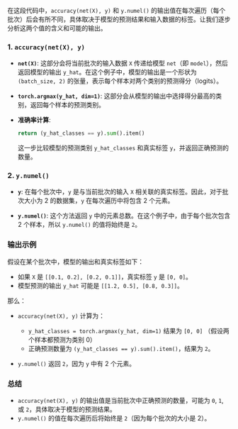 在这段代码中，`accuracy(net(X), y)` 和 `y.numel()` 的输出值在每次遍历（每个批次）后会有所不同，具体取决于模型的预测结果和输入数据的标签。让我们逐步分析这两个值的含义和可能的输出。

### 1. `accuracy(net(X), y)`

- **`net(X)`**: 这部分会将当前批次的输入数据 `X` 传递给模型 `net`（即 `model`），然后返回模型的输出 `y_hat`。在这个例子中，模型的输出是一个形状为 `(batch_size, 2)` 的张量，表示每个样本对两个类别的预测得分（logits）。

- **`torch.argmax(y_hat, dim=1)`**: 这部分会从模型的输出中选择得分最高的类别，返回每个样本的预测类别。

- **准确率计算**: 
    ```python
    return (y_hat_classes == y).sum().item()
    ```
  这一步比较模型的预测类别 `y_hat_classes` 和真实标签 `y`，并返回正确预测的数量。

### 2. `y.numel()`

- **`y`**: 在每个批次中，`y` 是与当前批次的输入 `X` 相关联的真实标签。因此，对于批次大小为 2 的数据集，`y` 在每次遍历中将包含 2 个元素。

- **`y.numel()`**: 这个方法返回 `y` 中的元素总数。在这个例子中，由于每个批次包含 2 个样本，所以 `y.numel()` 的值将始终是 `2`。

### 输出示例

假设在某个批次中，模型的输出和真实标签如下：

- 如果 `X` 是 `[[0.1, 0.2], [0.2, 0.1]]`，真实标签 `y` 是 `[0, 0]`。
- 模型预测的输出 `y_hat` 可能是 `[[1.2, 0.5], [0.8, 0.3]]`。

那么：

- `accuracy(net(X), y)` 计算为：
    - `y_hat_classes = torch.argmax(y_hat, dim=1)` 结果为 `[0, 0]` （假设两个样本都预测为类别 0）
    - 正确预测数量为 `(y_hat_classes == y).sum().item()`，结果为 `2`。

- `y.numel()` 返回 `2`，因为 `y` 中有 2 个元素。

### 总结

- `accuracy(net(X), y)` 的输出值是当前批次中正确预测的数量，可能为 `0`, `1`, 或 `2`，具体取决于模型的预测结果。
- `y.numel()` 的值在每次遍历后将始终是 `2`（因为每个批次的大小是 2）。